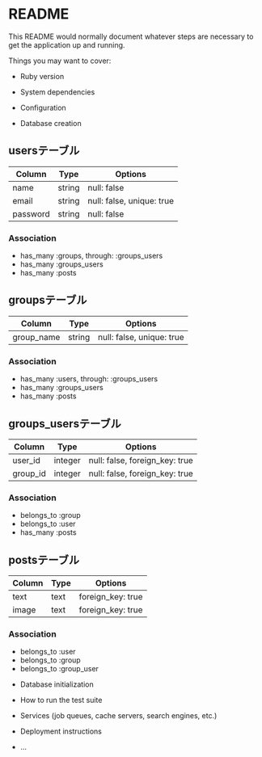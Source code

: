 # README

This README would normally document whatever steps are necessary to get the
application up and running.

Things you may want to cover:

* Ruby version

* System dependencies

* Configuration

* Database creation

## usersテーブル
|Column|Type|Options|
|------|----|-------|
|name|string|null: false|
|email|string|null: false, unique: true|
|password|string|null: false|
### Association
- has_many :groups, through: :groups_users
- has_many :groups_users
- has_many :posts


## groupsテーブル
|Column|Type|Options|
|------|----|-------|
|group_name|string|null: false, unique: true|
### Association
- has_many :users, through: :groups_users
- has_many :groups_users
- has_many :posts


## groups_usersテーブル
|Column|Type|Options|
|------|----|-------|
|user_id|integer|null: false, foreign_key: true|
|group_id|integer|null: false, foreign_key: true|
### Association
- belongs_to :group
- belongs_to :user
- has_many :posts


## postsテーブル
|Column|Type|Options|
|------|----|-------|
|text|text|foreign_key: true|
|image|text|foreign_key: true|
### Association
- belongs_to :user
- belongs_to :group
- belongs_to :group_user


* Database initialization

* How to run the test suite

* Services (job queues, cache servers, search engines, etc.)

* Deployment instructions

* ...
